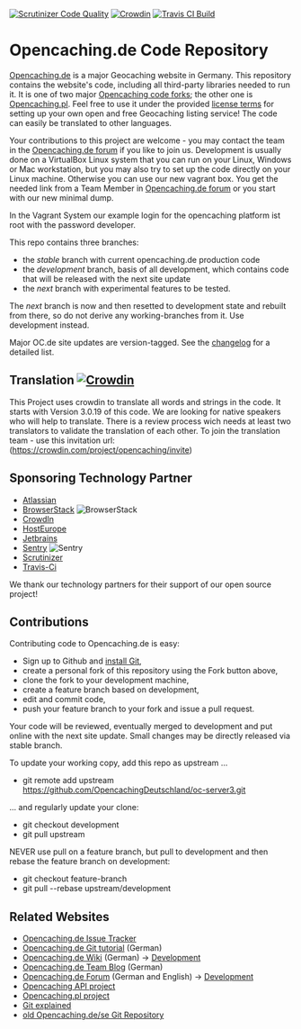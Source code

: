 [![Scrutinizer Code Quality](https://scrutinizer-ci.com/g/OpencachingDeutschland/oc-server3/badges/quality-score.png?b=development)](https://scrutinizer-ci.com/g/OpencachingDeutschland/oc-server3/?branch=development)  [![Crowdin](https://d322cqt584bo4o.cloudfront.net/opencaching/localized.svg)](https://crowdin.com/project/opencaching) [![Travis CI Build](https://api.travis-ci.org/OpencachingDeutschland/oc-server3.svg?branch=development)](https://travis-ci.org/OpencachingDeutschland/oc-server3)

Opencaching.de Code Repository
==============================

[Opencaching.de](https://www.opencaching.de) is a major Geocaching website in Germany.
This repository contains the website's code, including all third-party libraries
needed to run it. It is one of two major
[Opencaching code forks](http://wiki.opencaching.de/index.php/Datei:Codegenerationen.png); 
the other one is [Opencaching.pl](http://code.google.com/p/opencaching-pl/). Feel free to use it under the provided
[license terms](https://github.com/OpencachingDeutschland/oc-server3/blob/development/doc/license.txt)
for setting up your own open and free Geocaching listing service! The code can easily be
translated to other languages.

Your contributions to this project are welcome - you may contact the team in the
[Opencaching.de forum](http://forum.opencaching.de/) if you like to
join us. Development is usually done on a VirtualBox Linux system that you can run on your
Linux, Windows or Mac workstation, but you may also try to set up the code directly
on your Linux machine. Otherwise you can use our new vagrant box. You get the needed link from a Team Member in
[Opencaching.de forum](http://forum.opencaching.de/) or you start with our new minimal dump.

In the Vagrant System our example login for the opencaching platform ist root with the password developer.
 

This repo contains three branches:
* the *stable* branch with current opencaching.de production code
* the *development* branch, basis of all development, which contains code that will be released with the next site update
* the *next* branch with experimental features to be tested.

The *next* branch is now and then resetted to development state and rebuilt from there,
so do not derive any working-branches from it. Use development instead.

Major OC.de site updates are version-tagged. See the [changelog](https://www.opencaching.de/articles.php?page=changelog&locale=EN)
for a detailed list.

Translation [![Crowdin](https://d322cqt584bo4o.cloudfront.net/opencaching/localized.svg)](https://crowdin.com/project/opencaching)
-----------
This Project uses crowdin to translate all words and strings in the code. It starts with Version 3.0.19 of this code. We are looking for native speakers who will help to translate. There is a review process wich needs at least two translators to validate the translation of each other. To join the translation team - use this invitation url: (https://crowdin.com/project/opencaching/invite)

Sponsoring Technology Partner
-------------

* [Atlassian](https://www.atlassian.com/)
* [BrowserStack](https://www.browserstack.com/) ![BrowserStack](https://raw.githubusercontent.com/OpencachingDeutschland/oc-server3/development/doc/browser-stack.png)
* [CrowdIn](https://crowdin.com/)
* [HostEurope](https://www.hosteurope.de/) 
* [Jetbrains](https://www.jetbrains.com/)
* [Sentry](https://sentry.io/) ![Sentry](https://raw.githubusercontent.com/OpencachingDeutschland/oc-server3/development/doc/sentry.png)
* [Scrutinizer](https://scrutinizer-ci.com)
* [Travis-Ci](https://travis-ci.org/)   

We thank our technology partners for their support of our open source project!

Contributions
-------------
Contributing code to Opencaching.de is easy:
* Sign up to Github and [install Git](https://help.github.com/articles/set-up-git),
* create a personal fork of this repository using the Fork button above,
* clone the fork to your development machine,
* create a feature branch based on development,
* edit and commit code,
* push your feature branch to your fork and issue a pull request.

Your code will be reviewed, eventually merged to development and put online with the next site update.
Small changes may be directly released via stable branch.

To update your working copy, add this repo as upstream ...
* git remote add upstream https://github.com/OpencachingDeutschland/oc-server3.git

... and regularly update your clone:
* git checkout development
* git pull upstream

NEVER use pull on a feature branch, but pull to development and then rebase the feature branch
on development:
* git checkout feature-branch
* git pull --rebase upstream/development

Related Websites
----------------
* [Opencaching.de Issue Tracker](http://redmine.opencaching.de/projects/oc-dev)
* [Opencaching.de Git tutorial](http://wiki.opencaching.de/index.php/Entwicklung/Git) (German)
* [Opencaching.de Wiki](http://wiki.opencaching.de/index.php/Hauptseite) (German) -> [Development](http://wiki.opencaching.de/index.php/Entwicklung)
* [Opencaching.de Team Blog](http://blog.opencaching.de/) (German)
* [Opencaching.de Forum](http://forum.opencaching.de/) (German and English) -> [Development](http://forum.opencaching-network.org/index.php?board=43.0)
* [Opencaching API project](https://github.com/opencaching/okapi)
* [Opencaching.pl project](https://github.com/opencaching/opencaching-pl)
* [Git explained](http://gitref.org/index.html)
* [old Opencaching.de/se Git Repository](https://github.com/OpencachingTeam/opencaching/)
